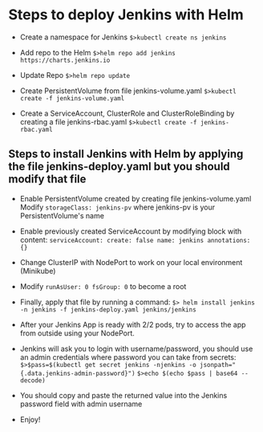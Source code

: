 # Steps to deploy Jenkins with Helm

* Create a namespace for Jenkins
`$>kubectl create ns jenkins`

* Add repo to the Helm
`$>helm repo add jenkins https://charts.jenkins.io`

* Update Repo
`$>helm repo update`

* Create PersistentVolume from file jenkins-volume.yaml
`$>kubectl create -f jenkins-volume.yaml`

* Create a ServiceAccount, ClusterRole and ClusterRoleBinding by creating a file jenkins-rbac.yaml
`$>kubectl create -f jenkins-rbac.yaml`

## Steps to install Jenkins with Helm by applying the file jenkins-deploy.yaml but you should modify that file
* Enable PersistentVolume created by creating file jenkins-volume.yaml
Modify `storageClass: jenkins-pv` where jenkins-pv is your PersistentVolume's name

* Enable previously created ServiceAccount by modifying block with content:
`serviceAccount:
create: false
name: jenkins
annotations: {}`

* Change ClusterIP with NodePort to work on your local environment (Minikube)
* Modify `runAsUser: 0 fsGroup: 0` to become a root

* Finally, apply that file by running a command:
`$> helm install jenkins -n jenkins -f jenkins-deploy.yaml jenkins/jenkins`

* After your Jenkins App is ready with 2/2 pods, try to access the app from outside using your NodePort.
* Jenkins will ask you to login with username/password, you should use an admin credentials where password you can take from secrets:
`$>$pass=$(kubectl get secret jenkins -njenkins -o jsonpath="{.data.jenkins-admin-password}")`
`$>echo $(echo $pass | base64 --decode)`
* You should copy and paste the returned value into the Jenkins password field with admin username
* Enjoy!

